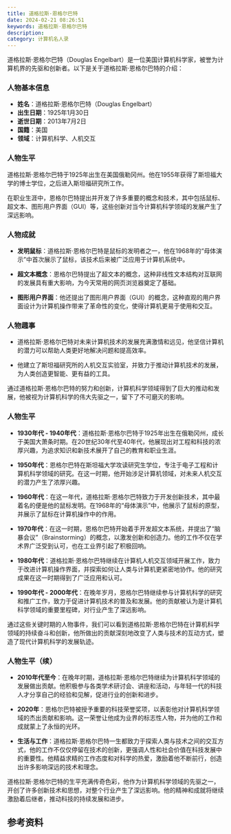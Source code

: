```yaml
---
title: 道格拉斯·恩格尔巴特
date: 2024-02-21 08:26:51
keywords: 道格拉斯·恩格尔巴特
description:
category: 计算机名人录
---
```


道格拉斯·恩格尔巴特（Douglas Engelbart）是一位美国计算机科学家，被誉为计算机界的先驱和创新者。以下是关于道格拉斯·恩格尔巴特的介绍：

### 人物基本信息
- **姓名**：道格拉斯·恩格尔巴特（Douglas Engelbart）
- **出生日期**：1925年1月30日
- **逝世日期**：2013年7月2日
- **国籍**：美国
- **领域**：计算机科学、人机交互

### 人物生平
道格拉斯·恩格尔巴特于1925年出生在美国俄勒冈州。他在1955年获得了斯坦福大学的博士学位，之后进入斯坦福研究所工作。

在职业生涯中，恩格尔巴特提出并开发了许多重要的概念和技术，其中包括鼠标、超文本、图形用户界面（GUI）等，这些创新对当今计算机科学领域的发展产生了深远影响。

### 人物成就
- **发明鼠标**：道格拉斯·恩格尔巴特是鼠标的发明者之一，他在1968年的“母体演示”中首次展示了鼠标，该技术后来被广泛应用于计算机系统中。

- **超文本概念**：恩格尔巴特提出了超文本的概念，这种非线性文本结构对互联网的发展具有重大影响，为今天常用的网页浏览器奠定了基础。

- **图形用户界面**：他还提出了图形用户界面（GUI）的概念，这种直观的用户界面设计为计算机操作带来了革命性的变化，使得计算机更易于使用和交互。

### 人物趣事
- 道格拉斯·恩格尔巴特对未来计算机技术的发展充满激情和远见，他坚信计算机的潜力可以帮助人类更好地解决问题和提高效率。

- 他建立了斯坦福研究所的人机交互实验室，并致力于推动计算机技术的发展，为人类创造更智能、更有益的工具。

通过道格拉斯·恩格尔巴特的努力和创新，计算机科学领域得到了巨大的推动和发展，他被视为计算机科学的伟大先驱之一，留下了不可磨灭的影响。

### 人物生平

- **1930年代 - 1940年代**：道格拉斯·恩格尔巴特于1925年出生在俄勒冈州，成长于美国大萧条时期。在20世纪30年代至40年代，他展现出对工程和科技的浓厚兴趣，为追求知识和新技术展开了自己的教育和职业生涯。

- **1950年代**：恩格尔巴特在斯坦福大学攻读研究生学位，专注于电子工程和计算机科学领域的研究。在这一时期，他开始涉足计算机领域，对未来人机交互的潜力产生了浓厚兴趣。

- **1960年代**：在这一年代，道格拉斯·恩格尔巴特致力于开发创新技术，其中最着名的便是他的鼠标发明。在1968年的“母体演示”中，他展示了鼠标的原型，并展示了鼠标在计算机操作中的作用。

- **1970年代**：在这一时期，恩格尔巴特开始着手开发超文本系统，并提出了“脑暴会议”（Brainstorming）的概念，以激发创新和创造力。他的工作不仅在学术界广泛受到认可，也在工业界引起了积极回响。

- **1980年代**：道格拉斯·恩格尔巴特继续在计算机人机交互领域开展工作，致力于改进计算机操作界面，并探索如何让人类与计算机更紧密地协作。他的研究成果在这一时期得到了广泛应用和认可。

- **1990年代 - 2000年代**：在晚年岁月，恩格尔巴特继续参与计算机科学的研究和推广工作，致力于促进计算机技术的普及和发展。他的贡献被认为是计算机科学领域的重要里程碑，对行业产生了深远影响。

通过这些关键时期的人物事件，我们可以看到道格拉斯·恩格尔巴特在计算机科学领域的持续奋斗和创新，他所做出的贡献深刻地改变了人类与技术的互动方式，塑造了现代计算机科学的发展轨迹。

### 人物生平（续）

- **2010年代至今**：在晚年时期，道格拉斯·恩格尔巴特继续为计算机科学领域的发展做出贡献。他积极参与各类学术研讨会、讲座和活动，与年轻一代的科技人才分享自己的经验和见解，促进行业的创新和进步。

- **2020年**：恩格尔巴特被授予重要的科技荣誉奖项，以表彰他对计算机科学领域的杰出贡献和影响。这一荣誉让他成为业界的标志性人物，并为他的工作和成就蒙上了永恒的光环。

- **生活与工作**：道格拉斯·恩格尔巴特一生都致力于探索人类与技术之间的交互方式，他的工作不仅仅停留在技术的创新，更强调人性和社会价值在科技发展中的重要性。他精益求精的工作态度和对科学的热爱，激励着他不断前行，创造出许多影响深远的技术和理念。

道格拉斯·恩格尔巴特的生平充满传奇色彩，他作为计算机科学领域的先驱之一，开创了许多创新技术和思想，对整个行业产生了深远影响。他的精神和成就将继续激励着后继者，推动科技的持续发展和进步。

## 参考资料
